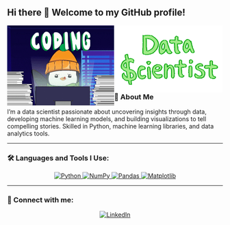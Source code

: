 ## Hi there 👋 Welcome to my GitHub profile!

<img align="left" src="https://github.com/GiangSon-5/GiangSon-5/blob/main/assets/giphy.gif" alt="Data Science Fun" width="250" />

<img align="right" src="https://github.com/GiangSon-5/GiangSon-5/blob/main/assets/data%20scientist.gif" alt="Python Fun" width="250" />

### 🙋 About Me
I’m a data scientist passionate about uncovering insights through data, developing machine learning models, and building visualizations to tell compelling stories. Skilled in Python, machine learning libraries, and data analytics tools.

---

### 🛠️ Languages and Tools I Use:
<p align="center">
    <a href="https://www.python.org/">
        <img src="https://img.shields.io/badge/Python-3776AB?style=for-the-badge&logo=python&logoColor=white" alt="Python">
    </a>
    <a href="https://numpy.org/">
        <img src="https://img.shields.io/badge/NumPy-013243?style=for-the-badge&logo=numpy&logoColor=white" alt="NumPy">
    </a>
    <a href="https://pandas.pydata.org/">
        <img src="https://img.shields.io/badge/Pandas-150458?style=for-the-badge&logo=pandas&logoColor=white" alt="Pandas">
    </a>
    <a href="https://matplotlib.org/">
        <img src="https://img.shields.io/badge/Matplotlib-3776AB?style=for-the-badge&logo=python&logoColor=white" alt="Matplotlib">
    </a>
</p>

---

### 🔗 Connect with me:
<p align="center">
    <a href="https://www.linkedin.com/in/nguyenquyetgiangson/">
        <img src="https://img.shields.io/badge/LinkedIn-blue?style=for-the-badge&logo=linkedin" alt="LinkedIn">
    </a>
</p>
